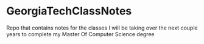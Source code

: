 # GeorgiaTechClassNotes
Repo that contains notes for the classes I will be taking over the next couple years to complete my Master Of Computer Science degree
